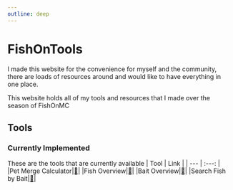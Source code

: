 ```yaml
---
outline: deep
---
```


# FishOnTools
I made this website for the convenience for myself and the community, 
there are loads of resources around and would like to have everything in one place.

This website holds all of my tools and resources that I made over the season of FishOnMC

## Tools
### Currently Implemented
These are the tools that are currently available
| Tool | Link |
| --- | :---: |
|Pet Merge Calculator|[🔗](./pet-merge-calculator.md)|
|Fish Overview|[🔗](./fish-search.md)|
|Bait Overview|[🔗](./bait-search.md)|
|Search Fish by Bait|[🔗](./fish-by-bait.md)|
